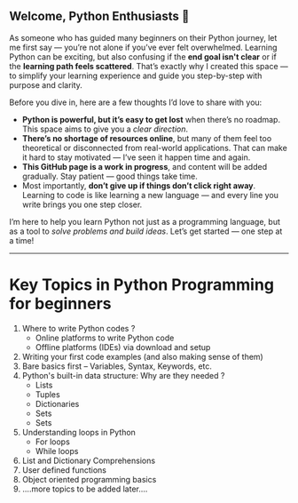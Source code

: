 
## Welcome, Python Enthusiasts 👋

As someone who has guided many beginners on their Python journey, let me first say — you’re not alone if you’ve ever felt overwhelmed. Learning Python can be exciting, but also confusing if the **end goal isn't clear** or if the **learning path feels scattered**. That’s exactly why I created this space — to simplify your learning experience and guide you step-by-step with purpose and clarity.

Before you dive in, here are a few thoughts I’d love to share with you:

- **Python is powerful, but it’s easy to get lost** when there’s no roadmap. This space aims to give you a *clear direction*.
- **There’s no shortage of resources online**, but many of them feel too theoretical or disconnected from real-world applications. That can make it hard to stay motivated — I’ve seen it happen time and again.
- **This GitHub page is a work in progress**, and content will be added gradually. Stay patient — good things take time.
- Most importantly, **don’t give up if things don’t click right away**. Learning to code is like learning a new language — and every line you write brings you one step closer.

I’m here to help you learn Python not just as a programming language, but as a tool to *solve problems and build ideas*. Let’s get started — one step at a time!

---

# Key Topics in Python Programming for beginners

1. Where to write Python codes ?
   - Online platforms to write Python code  
   - Offline platforms (IDEs) via download and setup  
4. Writing your first code examples (and also making sense of them)
5. Bare basics first – Variables, Syntax, Keywords, etc.  
6. Python's built-in data structure: Why are they needed ?
   - Lists
   - Tuples
   - Dictionaries
   - Sets
   - Sets
8. Understanding loops in Python
   - For loops
   - While loops  
9. List and Dictionary Comprehensions
10. User defined functions
11. Object oriented programming basics
12. ....more topics to be added later....

